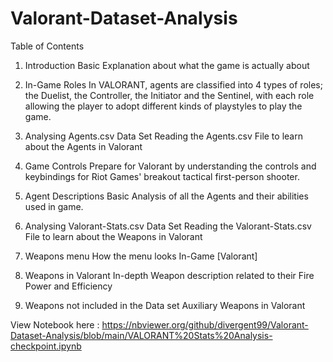 # Valorant-Dataset-Analysis
Table of Contents
1. Introduction
Basic Explanation about what the game is actually about

2. In-Game Roles
In VALORANT, agents are classified into 4 types of roles; the Duelist, the Controller, the Initiator and the Sentinel, with each role allowing the player to adopt different kinds of playstyles to play the game.

3. Analysing Agents.csv Data Set
Reading the Agents.csv File to learn about the Agents in Valorant

4. Game Controls
Prepare for Valorant by understanding the controls and keybindings for Riot Games' breakout tactical first-person shooter.

5. Agent Descriptions
Basic Analysis of all the Agents and their abilities used in game.

6. Analysing Valorant-Stats.csv Data Set
Reading the Valorant-Stats.csv File to learn about the Weapons in Valorant

7. Weapons menu
How the menu looks In-Game [Valorant]

8. Weapons in Valorant
In-depth Weapon description related to their Fire Power and Efficiency

9. Weapons not included in the Data set
Auxiliary Weapons in Valorant

View Notebook here : https://nbviewer.org/github/divergent99/Valorant-Dataset-Analysis/blob/main/VALORANT%20Stats%20Analysis-checkpoint.ipynb
